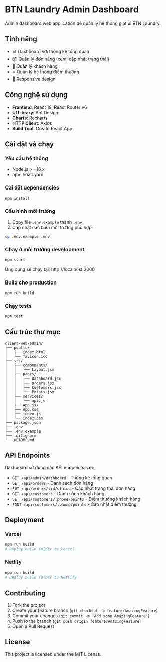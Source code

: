 # BTN Laundry Admin Dashboard

Admin dashboard web application để quản lý hệ thống giặt ủi BTN Laundry.

## Tính năng

- 📊 Dashboard với thống kê tổng quan
- 📦 Quản lý đơn hàng (xem, cập nhật trạng thái)
- 👥 Quản lý khách hàng
- ⭐ Quản lý hệ thống điểm thưởng
- 📱 Responsive design

## Công nghệ sử dụng

- **Frontend**: React 18, React Router v6
- **UI Library**: Ant Design
- **Charts**: Recharts
- **HTTP Client**: Axios
- **Build Tool**: Create React App

## Cài đặt và chạy

### Yêu cầu hệ thống
- Node.js >= 16.x
- npm hoặc yarn

### Cài đặt dependencies
```bash
npm install
```

### Cấu hình môi trường
1. Copy file `.env.example` thành `.env`
2. Cập nhật các biến môi trường phù hợp:
```bash
cp .env.example .env
```

### Chạy ở môi trường development
```bash
npm start
```

Ứng dụng sẽ chạy tại: http://localhost:3000

### Build cho production
```bash
npm run build
```

### Chạy tests
```bash
npm test
```

## Cấu trúc thư mục

```
client-web-admin/
├── public/
│   ├── index.html
│   └── favicon.ico
├── src/
│   ├── components/
│   │   └── Layout.jsx
│   ├── pages/
│   │   ├── Dashboard.jsx
│   │   ├── Orders.jsx
│   │   ├── Customers.jsx
│   │   └── Points.jsx
│   ├── services/
│   │   └── api.js
│   ├── App.jsx
│   ├── App.css
│   ├── index.js
│   └── index.css
├── package.json
├── .env
├── .env.example
├── .gitignore
└── README.md
```

## API Endpoints

Dashboard sử dụng các API endpoints sau:

- `GET /api/admin/dashboard` - Thống kê tổng quan
- `GET /api/orders` - Danh sách đơn hàng
- `PUT /api/orders/:id/status` - Cập nhật trạng thái đơn hàng
- `GET /api/customers` - Danh sách khách hàng
- `GET /api/customers/:phone/points` - Điểm thưởng khách hàng
- `POST /api/customers/:phone/points` - Cập nhật điểm thưởng

## Deployment

### Vercel
```bash
npm run build
# Deploy build folder to Vercel
```

### Netlify
```bash
npm run build
# Deploy build folder to Netlify
```

## Contributing

1. Fork the project
2. Create your feature branch (`git checkout -b feature/AmazingFeature`)
3. Commit your changes (`git commit -m 'Add some AmazingFeature'`)
4. Push to the branch (`git push origin feature/AmazingFeature`)
5. Open a Pull Request

## License

This project is licensed under the MIT License.